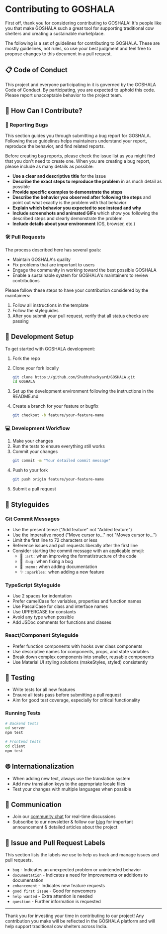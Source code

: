 # Contributing to GOSHALA

First off, thank you for considering contributing to GOSHALA! It's people like you that make GOSHALA such a great tool for supporting traditional cow shelters and creating a sustainable marketplace.

The following is a set of guidelines for contributing to GOSHALA. These are mostly guidelines, not rules, so use your best judgment and feel free to propose changes to this document in a pull request.

## 📋 Code of Conduct

This project and everyone participating in it is governed by the GOSHALA Code of Conduct. By participating, you are expected to uphold this code. Please report unacceptable behavior to the project team.

## 🤔 How Can I Contribute?

### 🐛 Reporting Bugs

This section guides you through submitting a bug report for GOSHALA. Following these guidelines helps maintainers understand your report, reproduce the behavior, and find related reports.

Before creating bug reports, please check the issue list as you might find that you don't need to create one. When you are creating a bug report, please include as many details as possible:

* **Use a clear and descriptive title** for the issue
* **Describe the exact steps to reproduce the problem** in as much detail as possible
* **Provide specific examples to demonstrate the steps**
* **Describe the behavior you observed after following the steps** and point out what exactly is the problem with that behavior
* **Explain which behavior you expected to see instead and why**
* **Include screenshots and animated GIFs** which show you following the described steps and clearly demonstrate the problem
* **Include details about your environment** (OS, browser, etc.)

### 🛠️ Pull Requests

The process described here has several goals:

- Maintain GOSHALA's quality
- Fix problems that are important to users
- Engage the community in working toward the best possible GOSHALA
- Enable a sustainable system for GOSHALA's maintainers to review contributions

Please follow these steps to have your contribution considered by the maintainers:

1. Follow all instructions in the template
2. Follow the styleguides
3. After you submit your pull request, verify that all status checks are passing

## 🔧 Development Setup

To get started with GOSHALA development:

1. Fork the repo
2. Clone your fork locally
   ```bash
   git clone https://github.com/Shubhshackyard/GOSHALA.git
   cd GOSHALA
   ```

3. Set up the development environment following the instructions in the README.md

4. Create a branch for your feature or bugfix
   ```bash
   git checkout -b feature/your-feature-name
   ```

### 💻 Development Workflow

1. Make your changes
2. Run the tests to ensure everything still works
3. Commit your changes
   ```bash
   git commit -m "Your detailed commit message"
   ```
4. Push to your fork
   ```bash
   git push origin feature/your-feature-name
   ```
5. Submit a pull request

## 📝 Styleguides

### Git Commit Messages

* Use the present tense ("Add feature" not "Added feature")
* Use the imperative mood ("Move cursor to..." not "Moves cursor to...")
* Limit the first line to 72 characters or less
* Reference issues and pull requests liberally after the first line
* Consider starting the commit message with an applicable emoji:
    * 🎨 `:art:` when improving the format/structure of the code
    * 🐛 `:bug:` when fixing a bug
    * 📝 `:memo:` when adding documentation
    * ✨ `:sparkles:` when adding a new feature

### TypeScript Styleguide

* Use 2 spaces for indentation
* Prefer camelCase for variables, properties and function names
* Use PascalCase for class and interface names
* Use UPPERCASE for constants
* Avoid any type when possible
* Add JSDoc comments for functions and classes

### React/Component Styleguide

* Prefer function components with hooks over class components
* Use descriptive names for components, props, and state variables
* Break down complex components into smaller, reusable components
* Use Material UI styling solutions (makeStyles, styled) consistently

## 🧪 Testing

* Write tests for all new features
* Ensure all tests pass before submitting a pull request
* Aim for good test coverage, especially for critical functionality

### Running Tests

```bash
# Backend tests
cd server
npm test

# Frontend tests
cd client
npm test
```

## 🌐 Internationalization

* When adding new text, always use the translation system
* Add new translation keys to the appropriate locale files
* Test your changes with multiple languages when possible

## 📢 Communication

* Join our [community chat](https://matrix.to/#/#goshala:matrix.org) for real-time discussions
* Subscribe to our newsletter & follow our [blog](https://goshala.substack.com/) for important announcement & detailed articles about the project

## 🔄 Issue and Pull Request Labels

This section lists the labels we use to help us track and manage issues and pull requests.

* `bug` - Indicates an unexpected problem or unintended behavior
* `documentation` - Indicates a need for improvements or additions to documentation
* `enhancement` - Indicates new feature requests
* `good first issue` - Good for newcomers
* `help wanted` - Extra attention is needed
* `question` - Further information is requested

---

Thank you for investing your time in contributing to our project! Any contribution you make will be reflected in the GOSHALA platform and will help support traditional cow shelters across India.